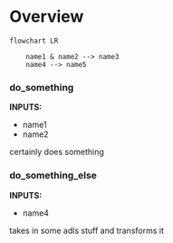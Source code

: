 # Overview 

```mermaid
flowchart LR

    name1 & name2 --> name3
    name4 --> name5
```

### do_something
**INPUTS:**
  - name1
  - name2

 certainly does something 

### do_something_else
**INPUTS:**
  - name4

 takes in some adls stuff and transforms it  
